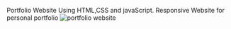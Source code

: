 Portfolio Website Using HTML,CSS and javaScript.
Responsive Website for personal portfolio
![portfolio website](https://github.com/sajidasghar/portfolio-website/assets/152764869/cfa89188-555c-4483-89dd-53dacfe1c59a)
